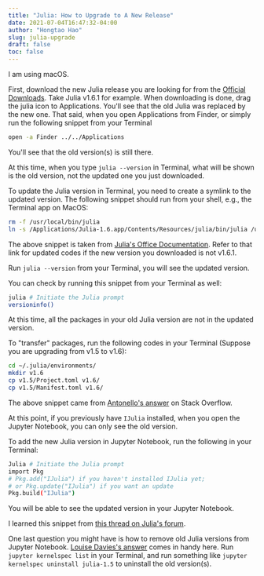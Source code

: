 ```yaml
---
title: "Julia: How to Upgrade to A New Release"
date: 2021-07-04T16:47:32-04:00
author: "Hongtao Hao"
slug: julia-upgrade
draft: false
toc: false
---
```

I am using macOS. 

First, download the new Julia release you are looking for from the [Official Downloads](https://julialang.org/downloads/). Take Julia v1.6.1 for example. When downloading is done, drag the julia icon to Applications. You'll see that the old Julia was replaced by the new one. That said, when you open Applications from Finder, or simply run the following snippet from your Terminal

```bash
open -a Finder ../../Applications
```

You'll see that the old version(s) is still there. 

At this time, when you type `julia --version` in Terminal, what will be shown is the old version, not the updated one you just downloaded. 

To update the Julia version in Terminal, you need to create a symlink to the updated version. The following snippet should run from your shell, e.g., the Terminal app on MacOS:

```bash
rm -f /usr/local/bin/julia
ln -s /Applications/Julia-1.6.app/Contents/Resources/julia/bin/julia /usr/local/bin/julia
```

The above snippet is taken from [Julia's Office Documentation](https://julialang.org/downloads/platform/). Refer to that link for updated codes if the new version you downloaded is not v1.6.1.

Run `julia --version` from your Terminal, you will see the updated version. 

You can check by running this snippet from your Terminal as well:

```bash
julia # Initiate the Julia prompt
versioninfo()
```

At this time, all the packages in your old Julia version are not in the updated version. 

To "transfer" packages, run the following codes in your Terminal (Suppose you are upgrading from v1.5 to v1.6):

```bash
cd ~/.julia/environments/
mkdir v1.6
cp v1.5/Project.toml v1.6/
cp v1.5/Manifest.toml v1.6/
```

The above snippet came from [Antonello's answer](https://stackoverflow.com/a/63391099/13716814) on Stack Overflow. 

At this point, if you previously have `IJulia` installed, when you open the Jupyter Notebook, you can only see the old version. 

To add the new Julia version in Jupyter Notebook, run the following in your Terminal: 

```bash
Julia # Initiate the Julia prompt
import Pkg
# Pkg.add("IJulia") if you haven't installed IJulia yet; 
# or Pkg.update("IJulia") if you want an update
Pkg.build("IJulia")
```

You will be able to see the updated version in your Jupyter Notebook.

I learned this snippet from [this thread on Julia's forum](https://discourse.julialang.org/t/using-ijulia-with-existing-jupyter-installation-outwith-anaconda/38832).

One last question you might have is how to remove old Julia versions from Jupyter Notebook. [Louise Davies's answer](https://stackoverflow.com/a/45211705/13716814) comes in handy here. Run `jupyter kernelspec list` in your Terminal, and run something like `jupyter kernelspec uninstall julia-1.5` to uninstall the old version(s). 